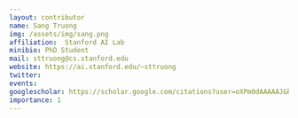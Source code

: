 ```yaml
---
layout: contributor
name: Sang Truong
img: /assets/img/sang.png  
affiliation:  Stanford AI Lab 
minibio: PhD Student
mail: sttruong@cs.stanford.edu 
website: https://ai.stanford.edu/~sttruong 
twitter: 
events: 
googlescholar: https://scholar.google.com/citations?user=oXPm0dAAAAAJ&hl=en 
importance: 1
---
```

